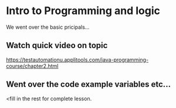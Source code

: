 # Intro to Programming and logic

We went over the basic pricipals...


## Watch quick video on topic
https://testautomationu.applitools.com/java-programming-course/chapter2.html

## Went over the code example variables etc...

<fill in the rest for complete lesson.

